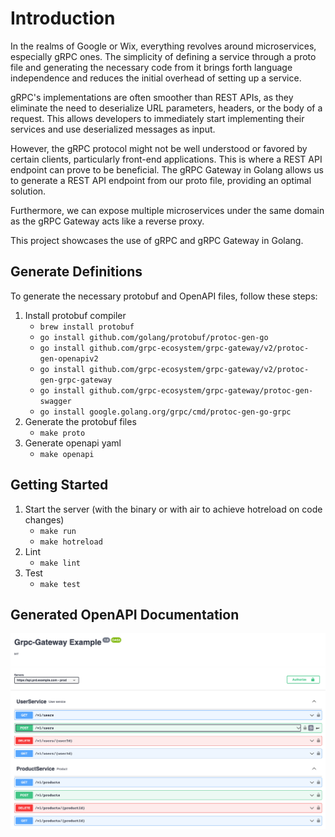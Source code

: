 Introduction
============
In the realms of Google or Wix, everything revolves around microservices, especially gRPC ones. 
The simplicity of defining a service through a proto file and generating the necessary code from it brings forth 
language independence and reduces the initial overhead of setting up a service.

gRPC's implementations are often smoother than REST APIs, as they eliminate the need to deserialize URL parameters, 
headers, or the body of a request. This allows developers to immediately start implementing their services and use 
deserialized messages as input.

However, the gRPC protocol might not be well understood or favored by certain clients, particularly front-end 
applications. This is where a REST API endpoint can prove to be beneficial. The gRPC Gateway in Golang allows us to 
generate a REST API endpoint from our proto file, providing an optimal solution.

Furthermore, we can expose multiple microservices under the same domain as the gRPC Gateway acts like a reverse proxy.

This project showcases the use of gRPC and gRPC Gateway in Golang.

Generate Definitions
---------------
To generate the necessary protobuf and OpenAPI files, follow these steps:
1. Install protobuf compiler
    - `brew install protobuf`
    - `go install github.com/golang/protobuf/protoc-gen-go`
    - `go install github.com/grpc-ecosystem/grpc-gateway/v2/protoc-gen-openapiv2`
    - `go install github.com/grpc-ecosystem/grpc-gateway/v2/protoc-gen-grpc-gateway`
    - `go install github.com/grpc-ecosystem/grpc-gateway/protoc-gen-swagger`
    - `go install google.golang.org/grpc/cmd/protoc-gen-go-grpc`
2. Generate the protobuf files
    - `make proto`
3. Generate openapi yaml
   - `make openapi`

Getting Started
---------------
1. Start the server (with the binary or with air to achieve hotreload on code changes)
    - `make run`
    - `make hotreload`
2. Lint
    - `make lint`
3. Test
    - `make test`

Generated OpenAPI Documentation
---------------
![openapi-example](docs/openapi.png)
